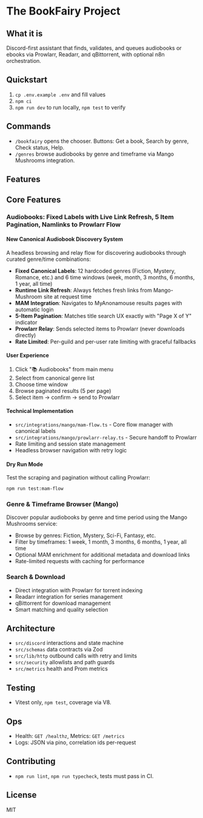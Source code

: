 # The BookFairy Project

## What it is
Discord-first assistant that finds, validates, and queues audiobooks or ebooks via Prowlarr, Readarr, and qBittorrent, with optional n8n orchestration.

## Quickstart
1. `cp .env.example .env` and fill values
2. `npm ci`
3. `npm run dev` to run locally, `npm test` to verify

## Commands

- `/bookfairy` opens the chooser. Buttons: Get a book, Search by genre, Check status, Help.
- `/genres` browse audiobooks by genre and timeframe via Mango Mushrooms integration.

## Features

## Core Features

### Audiobooks: Fixed Labels with Live Link Refresh, 5 Item Pagination, Namlinks to Prowlarr Flow

#### New Canonical Audiobook Discovery System

A headless browsing and relay flow for discovering audiobooks through curated genre/time combinations:

- **Fixed Canonical Labels**: 12 hardcoded genres (Fiction, Mystery, Romance, etc.) and 6 time windows (week, month, 3 months, 6 months, 1 year, all time)
- **Runtime Link Refresh**: Always fetches fresh links from Mango-Mushroom site at request time
- **MAM Integration**: Navigates to MyAnonamouse results pages with automatic login
- **5-Item Pagination**: Matches title search UX exactly with "Page X of Y" indicator
- **Prowlarr Relay**: Sends selected items to Prowlarr (never downloads directly)
- **Rate Limited**: Per-guild and per-user rate limiting with graceful fallbacks

#### User Experience

1. Click "📚 Audiobooks" from main menu
2. Select from canonical genre list
3. Choose time window
4. Browse paginated results (5 per page)
5. Select item → confirm → send to Prowlarr

#### Technical Implementation

- `src/integrations/mango/mam-flow.ts` - Core flow manager with canonical labels
- `src/integrations/mango/prowlarr-relay.ts` - Secure handoff to Prowlarr
- Rate limiting and session state management
- Headless browser navigation with retry logic

#### Dry Run Mode

Test the scraping and pagination without calling Prowlarr:

```bash
npm run test:mam-flow
```

### Genre & Timeframe Browser (Mango)

Discover popular audiobooks by genre and time period using the Mango Mushrooms service:

- Browse by genres: Fiction, Mystery, Sci-Fi, Fantasy, etc.
- Filter by timeframes: 1 week, 1 month, 3 months, 6 months, 1 year, all time
- Optional MAM enrichment for additional metadata and download links
- Rate-limited requests with caching for performance

### Search & Download

- Direct integration with Prowlarr for torrent indexing
- Readarr integration for series management
- qBittorrent for download management
- Smart matching and quality selection

## Architecture

- `src/discord` interactions and state machine
- `src/schemas` data contracts via Zod
- `src/lib/http` outbound calls with retry and limits
- `src/security` allowlists and path guards
- `src/metrics` health and Prom metrics

## Testing

- Vitest only, `npm test`, coverage via V8.

## Ops

- Health: `GET /healthz`, Metrics: `GET /metrics`
- Logs: JSON via pino, correlation ids per-request

## Contributing

- `npm run lint`, `npm run typecheck`, tests must pass in CI.

## License

MIT
